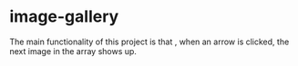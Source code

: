 # image-gallery
The main functionality of this project is that , when an arrow is clicked, the next image in the array shows up.
